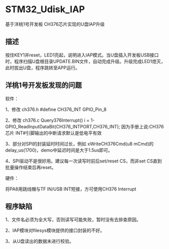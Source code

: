 # STM32_Udisk_IAP
基于洋桃1号开发板 CH376芯片实现的U盘IAP升级

## 描述
按住KEY1并reset，LED1亮起，说明进入IAP模式。当U盘插入开发板USB接口时，程序扫描U盘根目录UPDATE.BIN文件，自动完成升级。升级完成LED1熄灭，此时拔出U盘，程序跳转至APP运行。

## 洋桃1号开发板发现的问题 
软件：

1、修改 ch376.h #define CH376_INT GPIO_Pin_8

2、修改 ch376.c Query376Interrupt() i = 1-GPIO_ReadInputDataBit(CH376_INTPORT,CH376_INT);  因为手册上说:CH376 芯片 INT#引脚输出的中断请求默认是低电平有效

3、部分对SPI的封装延时时间过长，例如 xWriteCH376Cmd(u8 mCmd)的delay_us(1700)，demo中延迟时间是大于1.5us即可。

4、SPI驱动不是很好用。建议每一次读写时前后set/reset CS，而非set CS直到批量操作结束后再reset。

硬件：

将PA8用跳线帽与TF IN/USB INT短接，方可使用CH376 Interrupt

## 程序缺陷

1、文件名必须为全大写，否则读写可能失败，暂时没有去排查原因。

2、IAP模块对filesys模块提供的接口封装的不好。

3、从U盘读出的数据未进行校验。
